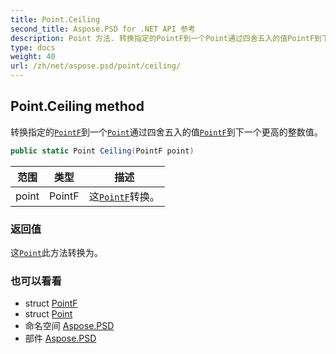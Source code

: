 ```yaml
---
title: Point.Ceiling
second_title: Aspose.PSD for .NET API 参考
description: Point 方法. 转换指定的PointF到一个Point通过四舍五入的值PointF到下一个更高的整数值
type: docs
weight: 40
url: /zh/net/aspose.psd/point/ceiling/
---
```

## Point.Ceiling method

转换指定的[`PointF`](../../pointf/)到一个[`Point`](../)通过四舍五入的值[`PointF`](../../pointf/)到下一个更高的整数值。

```csharp
public static Point Ceiling(PointF point)
```

| 范围 | 类型 | 描述 |
| --- | --- | --- |
| point | PointF | 这[`PointF`](../../pointf/)转换。 |

### 返回值

这[`Point`](../)此方法转换为。

### 也可以看看

* struct [PointF](../../pointf/)
* struct [Point](../)
* 命名空间 [Aspose.PSD](../../point/)
* 部件 [Aspose.PSD](../../../)


